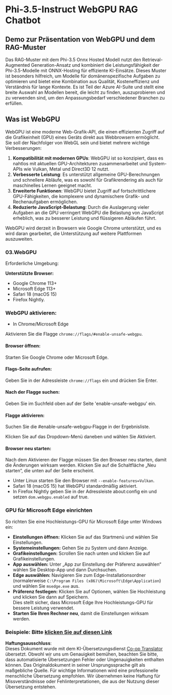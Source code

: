 <!--
CO_OP_TRANSLATOR_METADATA:
{
  "original_hash": "b62864faf628eb07f5231d4885555198",
  "translation_date": "2025-07-17T03:05:38+00:00",
  "source_file": "md/02.Application/01.TextAndChat/Phi3/WebGPUWithPhi35Readme.md",
  "language_code": "de"
}
-->
# Phi-3.5-Instruct WebGPU RAG Chatbot

## Demo zur Präsentation von WebGPU und dem RAG-Muster

Das RAG-Muster mit dem Phi-3.5 Onnx Hosted Modell nutzt den Retrieval-Augmented Generation-Ansatz und kombiniert die Leistungsfähigkeit der Phi-3.5-Modelle mit ONNX-Hosting für effiziente KI-Einsätze. Dieses Muster ist besonders hilfreich, um Modelle für domänenspezifische Aufgaben zu optimieren und bietet eine Kombination aus Qualität, Kosteneffizienz und Verständnis für lange Kontexte. Es ist Teil der Azure AI-Suite und stellt eine breite Auswahl an Modellen bereit, die leicht zu finden, auszuprobieren und zu verwenden sind, um den Anpassungsbedarf verschiedener Branchen zu erfüllen.

## Was ist WebGPU  
WebGPU ist eine moderne Web-Grafik-API, die einen effizienten Zugriff auf die Grafikeinheit (GPU) eines Geräts direkt aus Webbrowsern ermöglicht. Sie soll der Nachfolger von WebGL sein und bietet mehrere wichtige Verbesserungen:

1. **Kompatibilität mit modernen GPUs**: WebGPU ist so konzipiert, dass es nahtlos mit aktuellen GPU-Architekturen zusammenarbeitet und System-APIs wie Vulkan, Metal und Direct3D 12 nutzt.
2. **Verbesserte Leistung**: Es unterstützt allgemeine GPU-Berechnungen und schnellere Abläufe, was es sowohl für Grafikrendering als auch für maschinelles Lernen geeignet macht.
3. **Erweiterte Funktionen**: WebGPU bietet Zugriff auf fortschrittlichere GPU-Fähigkeiten, die komplexere und dynamischere Grafik- und Rechenaufgaben ermöglichen.
4. **Reduzierte JavaScript-Belastung**: Durch die Auslagerung vieler Aufgaben an die GPU verringert WebGPU die Belastung von JavaScript erheblich, was zu besserer Leistung und flüssigeren Abläufen führt.

WebGPU wird derzeit in Browsern wie Google Chrome unterstützt, und es wird daran gearbeitet, die Unterstützung auf weitere Plattformen auszuweiten.

### 03.WebGPU  
Erforderliche Umgebung:

**Unterstützte Browser:**  
- Google Chrome 113+  
- Microsoft Edge 113+  
- Safari 18 (macOS 15)  
- Firefox Nightly.

### WebGPU aktivieren:

- In Chrome/Microsoft Edge  

Aktivieren Sie die Flagge `chrome://flags/#enable-unsafe-webgpu`.

#### Browser öffnen:  
Starten Sie Google Chrome oder Microsoft Edge.

#### Flags-Seite aufrufen:  
Geben Sie in der Adressleiste `chrome://flags` ein und drücken Sie Enter.

#### Nach der Flagge suchen:  
Geben Sie im Suchfeld oben auf der Seite 'enable-unsafe-webgpu' ein.

#### Flagge aktivieren:  
Suchen Sie die #enable-unsafe-webgpu-Flagge in der Ergebnisliste.

Klicken Sie auf das Dropdown-Menü daneben und wählen Sie Aktiviert.

#### Browser neu starten:  

Nach dem Aktivieren der Flagge müssen Sie den Browser neu starten, damit die Änderungen wirksam werden. Klicken Sie auf die Schaltfläche „Neu starten“, die unten auf der Seite erscheint.

- Unter Linux starten Sie den Browser mit `--enable-features=Vulkan`.  
- Safari 18 (macOS 15) hat WebGPU standardmäßig aktiviert.  
- In Firefox Nightly geben Sie in der Adressleiste about:config ein und setzen `dom.webgpu.enabled` auf true.

### GPU für Microsoft Edge einrichten  

So richten Sie eine Hochleistungs-GPU für Microsoft Edge unter Windows ein:

- **Einstellungen öffnen:** Klicken Sie auf das Startmenü und wählen Sie Einstellungen.  
- **Systemeinstellungen:** Gehen Sie zu System und dann Anzeige.  
- **Grafikeinstellungen:** Scrollen Sie nach unten und klicken Sie auf Grafikeinstellungen.  
- **App auswählen:** Unter „App zur Einstellung der Präferenz auswählen“ wählen Sie Desktop-App und dann Durchsuchen.  
- **Edge auswählen:** Navigieren Sie zum Edge-Installationsordner (normalerweise `C:\Program Files (x86)\Microsoft\Edge\Application`) und wählen Sie `msedge.exe` aus.  
- **Präferenz festlegen:** Klicken Sie auf Optionen, wählen Sie Hochleistung und klicken Sie dann auf Speichern.  
Dies stellt sicher, dass Microsoft Edge Ihre Hochleistungs-GPU für bessere Leistung verwendet.  
- **Starten Sie Ihren Rechner neu**, damit die Einstellungen wirksam werden.

### Beispiele: Bitte [klicken Sie auf diesen Link](https://github.com/microsoft/aitour-exploring-cutting-edge-models/tree/main/src/02.ONNXRuntime/01.WebGPUChatRAG)

**Haftungsausschluss**:  
Dieses Dokument wurde mit dem KI-Übersetzungsdienst [Co-op Translator](https://github.com/Azure/co-op-translator) übersetzt. Obwohl wir uns um Genauigkeit bemühen, beachten Sie bitte, dass automatisierte Übersetzungen Fehler oder Ungenauigkeiten enthalten können. Das Originaldokument in seiner Ursprungssprache gilt als maßgebliche Quelle. Für wichtige Informationen wird eine professionelle menschliche Übersetzung empfohlen. Wir übernehmen keine Haftung für Missverständnisse oder Fehlinterpretationen, die aus der Nutzung dieser Übersetzung entstehen.